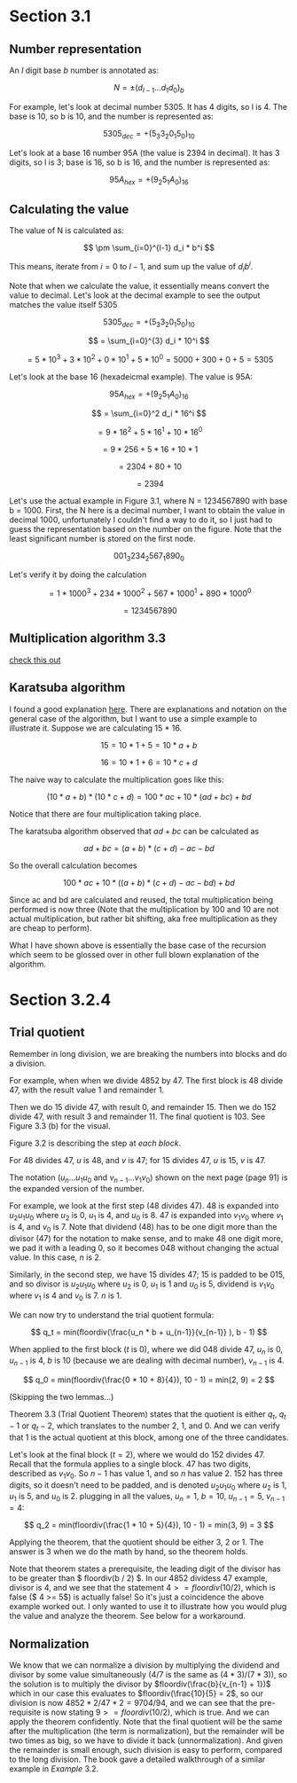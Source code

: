 # Section 3.1

## Number representation

An $l$ digit base $b$ number is annotated as:

$$N = \pm(d_{l-1} ...d_1d_0)_b$$

For example, let's look at decimal number 5305. It has 4 digits, so l is 4. The
base is 10, so b is 10, and the number is represented as:

$$ 5305_{dec} = +(5_{3}3_{2}0_{1}5_{0})_{10} $$

Let's look at a base 16 number 95A (the value is 2394 in decimal). It has
3 digits, so l is 3; base is 16, so b is 16, and the number is represented as:

$$ 95A_{hex} = +(9_{2}5_{1}A_{0})_{16} $$

## Calculating the value

The value of N is calculated as:

$$ \pm \sum_{i=0}^{l-1} d_i * b^i $$

This means, iterate from $i=0$ to $l-1$, and sum up the value of $d_i b^i$.

Note that when we calculate the value, it essentially means convert the value to decimal. 
Let's look at the decimal example to see the output matches the value itself 5305

$$ 5305_{dec} = +(5_{3}3_{2}0_{1}5_{0})_{10} $$

$$  = \sum_{i=0}^{3} d_i * 10^i  $$

$$ = 5 * 10^3 + 3 * 10^2 + 0 * 10^1 + 5 * 10^0 = 5000 + 300 + 0 + 5 = 5305 $$

Let's look at the base 16 (hexadeicmal example). The value is 95A:

$$ 95A_{hex} = +(9_{2}5_{1}A_{0})_{16} $$

$$ = \sum_{i=0}^2 d_i * 16^i $$

$$ = 9 * 16^2 + 5 * 16^1 + 10 * 16^0 $$

$$ = 9 * 256 + 5 * 16 + 10 * 1 $$

$$ = 2304 + 80 + 10 $$

$$ = 2394 $$

Let's use the actual example in Figure 3.1, where
N = 1234567890 with base b = 1000. First, the N here
is a decimal number, I want to obtain the value in
decimal 1000, unfortunately I couldn't find a way to 
do it, so I just had to guess the representation based on the number on the figure. Note that the least 
significant number is stored on the first node.

$$ 001_{3}234_{2}567_{1}890_{0} $$

Let's verify it by doing the calculation

$$ = 1 * 1000^3 + 234 * 1000^2 + 567 * 1000^1 + 890 * 1000^0 $$

$$ = 1234567890 $$


## Multiplication algorithm 3.3

[check this out](01_algorithm_3_3.py)

## Karatsuba algorithm

I found a good explanation [here](https://www.youtube.com/watch?v=JCbZayFr9RE).
There are explanations and notation on the general case of the algorithm, but
I want to use a simple example to illustrate it. Suppose we are calculating
15 * 16.

$$ 15 = 10 * 1 + 5 = 10 * a + b $$

$$ 16 = 10 * 1 + 6 = 10 * c + d $$

The naive way to calculate the multiplication goes like this:

$$ (10 * a + b) * (10 * c + d) = 100 * ac + 10 * (ad + bc) + bd $$

Notice that there are four multiplication taking place.

The karatsuba algorithm observed that $ad + bc$ can be calculated as

$$ ad + bc = (a + b) * (c + d) - ac - bd $$

So the overall calculation becomes

$$ 100 * ac + 10 * ((a + b) * (c + d) - ac - bd) + bd $$

Since ac and bd are calculated and reused, the total multiplication being
performed is now three (Note that the multiplication by 100 and 10 are not 
actual multiplication, but rather bit shifting, aka free multiplication as
they are cheap to perform).

What I have shown above is essentially the base case of the recursion which
seem to be glossed over in other full blown explanation of the algorithm.

# Section 3.2.4

## Trial quotient

Remember in long division, we are breaking the numbers into blocks and do a 
division. 

For example, when when we divide 4852 by 47. The first block is
48 divide 47, with the result value 1 and remainder 1. 

Then we do 15 divide 47, with result 0, and remainder 15. Then we do 152 divide 47, with result 3
and remainder 11. The final quotient is 103. See Figure 3.3 (b) for the visual.

Figure 3.2 is describing the step at *each block*.

For $48$ divides $47$, $u$ is $48$, and
$v$ is $47$; for $15$ divides $47$, $u$ is $15$, $v$ is $47$. 

The notation ($u_n...u_1u_0$ and $v_{n-1}...v_1v_0$) shown on the next page
(page 91) is the expanded version of the number.

For example, we look at the first
step ($48$ divides $47$). $48$ is expanded into $u_2u_1u_0$ where $u_2$ is 0, $u_1$ is 4,
and $u_0$ is 8. $47$ is expanded into $v_1v_0$ where $v_1$ is $4$, and $v_0$ is $7$. Note
that dividend ($48$) has to be one digit more than the divisor ($47$) for the notation
to make sense, and to make $48$ one digit more, we pad it with a leading $0$, so it becomes
$048$ without changing the actual value. In this case, $n$ is $2$.

Similarly, in the second step, we have $15$ divides $47$; $15$ is padded to be $015$, and
so divisor is $u_2u_1u_0$ where $u_2$ is $0$, $u_1$ is $1$ and $u_0$ is $5$, dividend
is $v_1v_0$ where $v_1$ is $4$ and $v_0$ is $7$. $n$ is $1$.

We can now try to understand the trial quotient formula:

$$ q_t = min(floordiv(\frac{u_n * b + u_{n-1}}{v_{n-1}} ), b - 1) $$

When applied to the first block ($t$ is $0$), where we did $048$ divide $47$, $u_n$ is $0$, 
$u_{n-1}$ is $4$, $b$ is $10$ (because we are dealing with decimal number), 
$v_{n-1}$ is $4$.

$$ q_0 = min(floordiv(\frac{0 * 10 + 8}{4}), 10 - 1) = min(2, 9) = 2 $$

(Skipping the two lemmas...)

Theorem 3.3 (Trial Quotient Theorem) states that the quotient is either $q_t$,
$q_t-1$ or $q_t-2$, which translates to the number $2$, $1$, and $0$. And we can 
verify that $1$ is the actual quotient at this block, among one of the three
candidates. 

Let's look at the final block ($t = 2$), where we would do $152$ divides $47$.
Recall that the formula applies to a single block. $47$ has two digits, 
described as $v_1v_0$. So $n-1$ has value $1$, and so $n$ has value $2$. $152$
has three digits, so it doesn't need to be padded, and is denoted $u_2u_1u_0$
where $u_2$ is $1$, $u_1$ is $5$, and $u_0$ is $2$. plugging in all the values, 
$u_n = 1$, $b = 10$, $u_{n-1} = 5$, $v_{n-1} = 4$:

$$ q_2 = min(floordiv(\frac{1 * 10 + 5}{4}), 10 - 1) = min(3, 9) = 3 $$

Applying the theorem, that the quotient should be either $3$, $2$ or $1$. The
answer is 3 when we do the math by hand, so the theorem holds.


Note that theorem states a prerequisite, the leading digit of the divisor
has to be greater than $ floordiv(b / 2) $. In our 4852 dividess 47 example, 
divisor is 4, and we see that the statement $4 >= floordiv(10 / 2)$, which is false ($ 4 >= 5$)
is actually false! So it's just a coincidence the above example worked out. I 
only wanted to use it to illustrate how you would plug the value and analyze 
the theorem. See below for a workaround.

## Normalization

We know that we can normalize a division by multiplying the dividend and divisor 
by some value simultaneously ($4 / 7$ is the same as $(4 *3) / (7 * 3)$), so
the solution is to multiply the divisor by $floordiv(\frac{b}{v_{n-1} + 1})$
which in our case this evaluates to $floordiv(\frac{10}{5} = 2$, so our
division is now $4852 * 2 / 47 * 2 = 9704 / 94$, and we can see that the
pre-requisite is now stating $9 >= floordiv(10 / 2)$, which is true. And we can
apply the theorem confidently. Note that the final quotient will be the same
after the multiplication (the term is normalization), but the remainder will be
two times as big, so we have to divide it back (unnormalization). And given
the remainder is small enough, such division is easy to perform, compared to
the long division. The book gave a detailed walkthrough of a similar example in $Example\ 3.2.$

